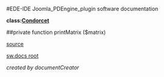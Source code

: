 #EDE-IDE Joomla_PDEngine_plugin
software documentation

**class:[Condorcet](../Condorcet.md)**



##private function printMatrix ($matrix) 


[source](../../../site/condorcet.php)

[sw.docs root](../)

*created by documentCreator*

